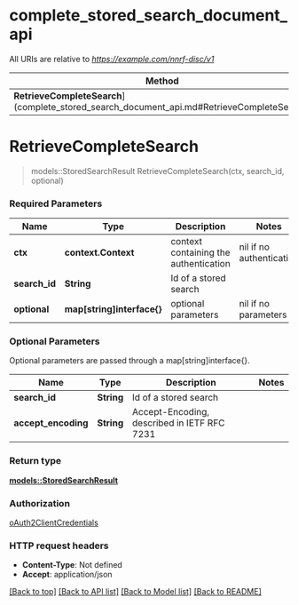 # complete_stored_search_document_api

All URIs are relative to *https://example.com/nnrf-disc/v1*

Method | HTTP request | Description
------------- | ------------- | -------------
**RetrieveCompleteSearch**](complete_stored_search_document_api.md#RetrieveCompleteSearch) | **GET** /searches/{searchId}/complete | 


# **RetrieveCompleteSearch**
> models::StoredSearchResult RetrieveCompleteSearch(ctx, search_id, optional)


### Required Parameters

Name | Type | Description  | Notes
------------- | ------------- | ------------- | -------------
 **ctx** | **context.Context** | context containing the authentication | nil if no authentication
  **search_id** | **String**| Id of a stored search | 
 **optional** | **map[string]interface{}** | optional parameters | nil if no parameters

### Optional Parameters
Optional parameters are passed through a map[string]interface{}.

Name | Type | Description  | Notes
------------- | ------------- | ------------- | -------------
 **search_id** | **String**| Id of a stored search | 
 **accept_encoding** | **String**| Accept-Encoding, described in IETF RFC 7231 | 

### Return type

[**models::StoredSearchResult**](StoredSearchResult.md)

### Authorization

[oAuth2ClientCredentials](../README.md#oAuth2ClientCredentials)

### HTTP request headers

 - **Content-Type**: Not defined
 - **Accept**: application/json

[[Back to top]](#) [[Back to API list]](../README.md#documentation-for-api-endpoints) [[Back to Model list]](../README.md#documentation-for-models) [[Back to README]](../README.md)

